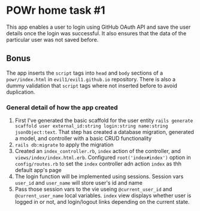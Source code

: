 # POWr home task #1

This app enables a user to login using GitHub OAuth API and save the user details once the login was successful.
It also ensures that the data of the particular user was not saved before.

## Bonus  
The app inserts the `script` tags into `head` and `body` sections of a `powr/index.html` in `evil1/evil1.github.io` repository.
There is also a dummy validation that `script` tags where not inserted before to avoid duplication.

### General detail of how the app created
1. First I've generated the basic scaffold for the user entity `rails generate scaffold user external_id:string login:string name:string jsonObject:text`.
That step has created a database migration, generated a model, and controller with a basic CRUD functionality
2. `rails db:migrate` to apply the migration
3. Created an `index_controller.rb`, `index` action of the controller, and `views/index/index.html.erb`. Configured `root('index#index')` option in `config/routes.rb`
 to set the `index` controller adn action `index` as thh default app's page
4. The login function will be implemented using sessions. Session vars `user_id` and `user_name` will store user's id and name
5. Pass those session vars to the vie useing `@current_user_id` and `@current_user_name` local variables. `index` view displays whether 
user is logged in or not, and login/logout links depending on the current state. 